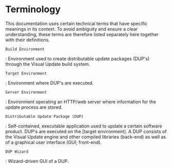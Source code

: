 # Terminology

This documentation uses certain technical terms that have specific meanings in its context. To avoid ambiguity and
ensure a clear understanding, these terms are therefore listed separately here together with their definitions.

`Build Environment`

: Environment used to create distributable update packages (DUP's) through the Visual Update build system.

`Target Environment`

: Environment where DUP's are executed.

`Server Environment`

: Environment operating an HTTP/web server where information for the update process are stored.

`Distributable Update Package (DUP)`

: Self-contained, executable application used to update a certain software product. DUP's are executed on the
[target environment]. A DUP consists of the Visual Update engine and other compiled libraries (back-end) as
well as of a graphical user interface (GUI; front-end).

`DUP Wizard`

: Wizard-driven GUI of a DUP.
